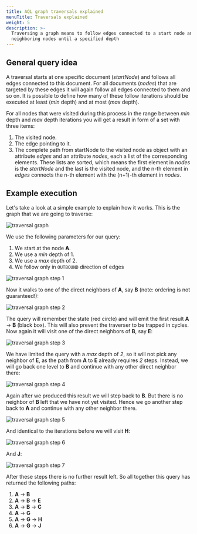 ```yaml
---
title: AQL graph traversals explained
menuTitle: Traversals explained
weight: 5
description: >-
  Traversing a graph means to follow edges connected to a start node and
  neighboring nodes until a specified depth
---
```

## General query idea

A traversal starts at one specific document (*startNode*) and follows all
edges connected to this document. For all documents (*nodes*) that are
targeted by these edges it will again follow all edges connected to them and
so on. It is possible to define how many of these follow iterations should be
executed at least (*min* depth) and at most (*max* depth).

For all nodes that were visited during this process in the range between
*min* depth and *max* depth iterations you will get a result in form of a
set with three items:

1. The visited node.
2. The edge pointing to it.
3. The complete path from startNode to the visited node as object with an
  attribute *edges* and an attribute *nodes*, each a list of the corresponding
  elements. These lists are sorted, which means the first element in *nodes*
  is the *startNode* and the last is the visited node, and the n-th element
  in *edges* connects the n-th element with the (n+1)-th element in *nodes*.

## Example execution

Let's take a look at a simple example to explain how it works.
This is the graph that we are going to traverse:

![traversal graph](../../../images/traversal_graph.png)

We use the following parameters for our query:

1. We start at the node **A**.
2. We use a *min* depth of 1.
3. We use a *max* depth of 2.
4. We follow only in `OUTBOUND` direction of edges

![traversal graph step 1](../../../images/traversal_graph1.png)

Now it walks to one of the direct neighbors of **A**, say **B** (note: ordering
is not guaranteed!):

![traversal graph step 2](../../../images/traversal_graph2.png)

The query will remember the state (red circle) and will emit the first result
**A** → **B** (black box). This will also prevent the traverser to be trapped
in cycles. Now again it will visit one of the direct neighbors of **B**, say **E**:

![traversal graph step 3](../../../images/traversal_graph3.png)

We have limited the query with a *max* depth of *2*, so it will not pick any
neighbor of **E**, as the path from **A** to **E** already requires *2* steps.
Instead, we will go back one level to **B** and continue with any other direct
neighbor there:

![traversal graph step 4](../../../images/traversal_graph4.png)

Again after we produced this result we will step back to **B**.
But there is no neighbor of **B** left that we have not yet visited.
Hence we go another step back to **A** and continue with any other neighbor there.

![traversal graph step 5](../../../images/traversal_graph5.png)

And identical to the iterations before we will visit **H**:

![traversal graph step 6](../../../images/traversal_graph6.png)

And **J**:

![traversal graph step 7](../../../images/traversal_graph7.png)

After these steps there is no further result left. So all together this query
has returned the following paths:

1. **A** → **B**
2. **A** → **B** → **E**
3. **A** → **B** → **C**
4. **A** → **G**
5. **A** → **G** → **H**
6. **A** → **G** → **J**
